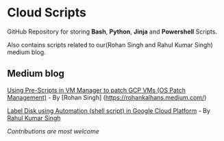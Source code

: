 # Cloud Scripts
GitHub Repository for storing **Bash**, **Python**, **Jinja** and **Powershell** Scripts.

Also contains scripts related to our(Rohan Singh and Rahul Kumar Singh) medium blog.

## Medium blog
[Using Pre-Scripts in VM Manager to patch GCP VMs (OS Patch Management)](https://blog.searce.com/patching-gce-vms-using-gcp-vm-manager-os-patch-management-a27eba7d356f) - By [Rohan Singh] (https://rohankalhans.medium.com/)

[Label Disk using Automation (shell script) in Google Cloud Platform](https://medium.com/@rahul.singh.1807/label-disk-using-automation-shell-script-in-google-cloud-platform-607db777fb1b) - By [Rahul Kumar Singh](rahul-singh-1807.medium.com)

_Contributions are most welcome_
